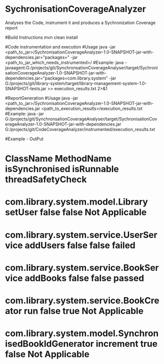 # SychronisationCoverageAnalyzer
Analyses the Code, instrument it and produces a Sychronization Coverage report

#Build Instructions
mvn clean install


#Code instrumentation and execution
#Usage
java -jar <path_to_jar>/SychronisationCoverageAnalyzer-1.0-SNAPSHOT-jar-with-dependencies.jar="packages=<package to scan for instrumentation>" -jar <path_to_jar_which_needs_instrumented>/<jar>
#Example:
java -javaagent:G:/projects/git/SynchronsationCoverageAnalyser/target/SychronisationCoverageAnalyzer-1.0-SNAPSHOT-jar-with-dependencies.jar="packages=com.library.system" -jar G:/projects/git/library-system/target/library-management-system-1.0-SNAPSHOT-tests.jar >> execution_results.txt 2>&1


#ReportGeneration
#Usage
java -jar <path_to_jar>/SychronisationCoverageAnalyzer-1.0-SNAPSHOT-jar-with-dependencies.jar <path_to_execution_results>/execution_results.txt
#Example:
 java -jar G:/projects/git/SynchronsationCoverageAnalyser/target/SychronisationCoverageAnalyzer-1.0-SNAPSHOT-jar-with-dependencies.jar  G:/projects/git/CodeCoverageAnalyzer/instrumented/execution_results.txt

#Example - OutPut
 
 # ClassName                                                   MethodName      isSynchronised      isRunnable       threadSafetyCheck
 # com.library.system.model.Library                               setUser               false           false          Not Applicable
 # com.library.system.service.UserService                        addUsers               false           false                  failed
 # com.library.system.service.BookService                        addBooks               false           false                  passed
 # com.library.system.service.BookCreator                             run               false            true          Not Applicable
 # com.library.system.model.SynchronisedBookIdGenerator         increment                true           false          Not Applicable
